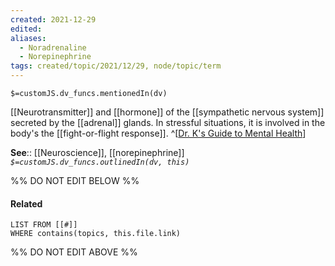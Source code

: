 ```yaml
---
created: 2021-12-29 
edited: 
aliases:
  - Noradrenaline
  - Norepinephrine
tags: created/topic/2021/12/29, node/topic/term
---
```

`$=customJS.dv_funcs.mentionedIn(dv)`

[[Neurotransmitter]] and [[hormone]] of the [[sympathetic nervous system]] secreted by the [[adrenal]] glands. In stressful situations, it is involved in the body's the [[fight-or-flight response]].
^[[Dr. K's Guide to Mental Health](https://coaching.healthygamer.gg/guide)]

**See**:: [[Neuroscience]], [[norepinephrine]]
*`$=customJS.dv_funcs.outlinedIn(dv, this)`*

%% DO NOT EDIT BELOW %%
#### Related 
```dataview
LIST FROM [[#]]
WHERE contains(topics, this.file.link)
```
%% DO NOT EDIT ABOVE %%
